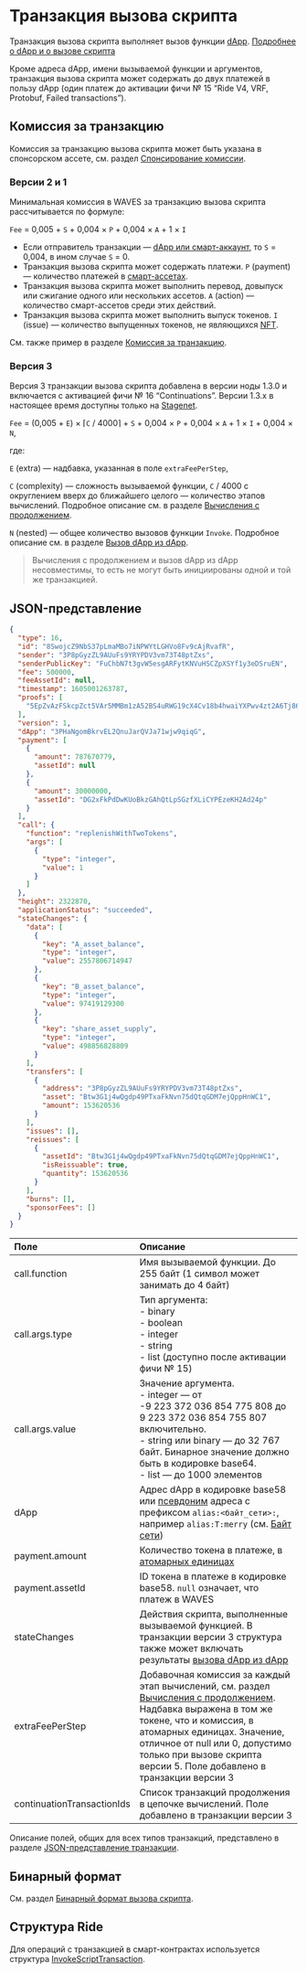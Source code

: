 # Транзакция вызова скрипта

Транзакция вызова скрипта выполняет вызов функции [dApp](/ru/blockchain/account/dapp). [Подробнее о dApp и о вызове скрипта](/ru/building-apps/smart-contracts/what-is-a-dapp)

Кроме адреса dApp, имени вызываемой функции и аргументов, транзакция вызова скрипта может содержать до двух платежей в пользу dApp (один платеж до активации фичи №&nbsp;15 “Ride V4, VRF, Protobuf, Failed transactions”).

## Комиссия за транзакцию

Комиссия за транзакцию вызова скрипта может быть указана в спонсорском ассете, см. раздел [Спонсирование комиссии](/ru/blockchain/waves-protocol/sponsored-fee).

### Версии 2 и 1

Минимальная комиссия в WAVES за транзакцию вызова скрипта рассчитывается по формуле:

`Fee` = 0,005 + `S` + 0,004 × `P` + 0,004 × `A` + 1 × `I`

* Если отправитель транзакции —  [dApp или смарт-аккаунт](/ru/blockchain/account/dapp), то `S` = 0,004, в ином случае `S` = 0.
* Транзакция вызова скрипта может содержать платежи. `P` (payment) — количество платежей в [смарт-ассетах](/ru/blockchain/token/smart-asset).
* Транзакция вызова скрипта может выполнить перевод, довыпуск или сжигание одного или нескольких ассетов. `A` (action) — количество смарт-ассетов среди этих действий.
* Транзакция вызова скрипта может выполнить выпуск токенов. `I` (issue) — количество выпущенных токенов, не являющихся [NFT](/ru/blockchain/token/non-fungible-token).

См. также пример в разделе [Комиссия за транзакцию](/ru/blockchain/transaction/transaction-fee).

### Версия 3

Версия 3 транзакции вызова скрипта добавлена в версии ноды 1.3.0 и включается с активацией фичи №&nbsp;16 “Continuations”. Версии 1.3.x в настоящее время доступны только на [Stagenet](/ru/blockchain/blockchain-network/).

`Fee` = (0,005 + `E`) × ⌈`С` / 4000⌉ + `S` + 0,004 × `P` + 0,004 × `A` + 1 × `I` + 0,004 × `N`,

где:

   `E` (extra) — надбавка, указанная в поле `extraFeePerStep`,

   `С` (complexity) — сложность вызываемой функции, `С` / 4000 с округлением вверх до ближайшего целого — количество этапов вычислений. Подробное описание см. в разделе [Вычисления с продолжением](/ru/ride/advanced/continuation).

   `N` (nested) — общее количество вызовов функции `Invoke`. Подробное описание см. в разделе [Вызов dApp из dApp](/ru/ride/advanced/dApp-to-dApp).

> Вычисления с продолжением и вызов dApp из dApp несовместимы, то есть не могут быть инициированы одной и той же транзакцией.

## JSON-представление

<!--```json
{
  "senderPublicKey": "7K3VcWABomhNkKo7Vsfy51MPAVvjWEJTvXCk8MdRxiVf",
  "fee": 500000,
  "type": 16,
  "version": 1,
  "call": {
    "function": "foo",
    "args": [
      {
        "type": "binary",
        "value": "SGVsbG8gV2F2ZXM="
      },
      {
        "type": "int",
        "value": "42"
      },
      {
        "type": "string",
        "value": "Hello Waves"
      },
      {
        "type": "list",
        "value": [true,true,false]
      },
    ]
  },
  "dApp": "3Mm2tJ6BQ4o7GuxWggA75iYedkSQVHFnfyT",
  "feeAssetId": null,
  "payment": [
    {
      "amount": 50000000,
      "assetId": null
    }
  ],
  "timestamp": 1591699765359
}
```-->

```json
{
  "type": 16,
  "id": "8SwojcZ9NbS37pLmaMBo7iNPWYtLGHVo8Fv9cAjRvafR",
  "sender": "3P8pGyzZL9AUuFs9YRYPDV3vm73T48ptZxs",
  "senderPublicKey": "FuChbN7t3gvW5esgARFytKNVuHSCZpXSYf1y3eDSruEN",
  "fee": 500000,
  "feeAssetId": null,
  "timestamp": 1605001263787,
  "proofs": [
    "5EpZvAzFSkcpZct5VAr5MMBm1zA52BS4uRWG19cX4Cv18b4hwaiYXPwv4zt2A6Tj86EQnk1Lib6SfnmB5jG9nUDZ"
  ],
  "version": 1,
  "dApp": "3PHaNgomBkrvEL2QnuJarQVJa71wjw9qiqG",
  "payment": [
    {
      "amount": 787670779,
      "assetId": null
    },
    {
      "amount": 30000000,
      "assetId": "DG2xFkPdDwKUoBkzGAhQtLpSGzfXLiCYPEzeKH2Ad24p"
    }
  ],
  "call": {
    "function": "replenishWithTwoTokens",
    "args": [
      {
        "type": "integer",
        "value": 1
      }
    ]
  },
  "height": 2322870,
  "applicationStatus": "succeeded",
  "stateChanges": {
    "data": [
      {
        "key": "A_asset_balance",
        "type": "integer",
        "value": 2557806714947
      },
      {
        "key": "B_asset_balance",
        "type": "integer",
        "value": 97419129300
      },
      {
        "key": "share_asset_supply",
        "type": "integer",
        "value": 498856828809
      }
    ],
    "transfers": [
      {
        "address": "3P8pGyzZL9AUuFs9YRYPDV3vm73T48ptZxs",
        "asset": "Btw3G1j4wQgdp49PTxaFkNvn75dQtqGDM7ejQppHnWC1",
        "amount": 153620536
      }
    ],
    "issues": [],
    "reissues": [
      {
        "assetId": "Btw3G1j4wQgdp49PTxaFkNvn75dQtqGDM7ejQppHnWC1",
        "isReissuable": true,
        "quantity": 153620536
      }
    ],
    "burns": [],
    "sponsorFees": []
  }
}
```

| Поле | Описание |
| :--- | :--- |
| call.function | Имя вызываемой функции. До 255 байт (1 символ может занимать до 4 байт) |
| call.args.type | Тип аргумента:<br>- binary<br>- boolean<br>- integer<br>- string<br>- list (доступно после активации фичи №&nbsp;15) |
| call.args.value | Значение аргумента.<br>- integer — от -9&nbsp;223&nbsp;372&nbsp;036&nbsp;854&nbsp;775&nbsp;808 до 9&nbsp;223&nbsp;372&nbsp;036&nbsp;854&nbsp;755&nbsp;807 включительно.<br>- string или binary — до 32&nbsp;767 байт. Бинарное значение должно быть в кодировке base64.<br>- list — до 1000 элементов |
| dApp | Адрес dApp в кодировке base58 или [псевдоним](/ru/blockchain/account/alias) адреса c префиксом `alias:<байт_сети>:`, например `alias:T:merry` (см. [Байт сети](/ru/blockchain/blockchain-network/#байт-сети)) |
| payment.amount | Количество токена в платеже, в [атомарных единицах](/ru/blockchain/token/#атомарная-единица) |
| payment.assetId | ID токена в платеже в кодировке base58. `null` означает, что платеж в WAVES |
| stateChanges | Действия скрипта, выполненные вызываемой функцией. В транзакции версии 3 структура также может включать результаты [вызова dApp из dApp](/ru/ride/advanced/dapp-to-dapp) |
| extraFeePerStep | Добавочная комиссия за каждый этап вычислений, см. раздел [Вычисления с продолжением](/ru/ride/advanced/continuation). Надбавка выражена в том же токене, что и комиссия, в атомарных единицах. Значение, отличное от null или 0, допустимо только при вызове скрипта версии 5. Поле добавлено в транзакции версии 3 |
| сontinuationTransactionIds | Список транзакций продолжения в цепочке вычислений. Поле добавлено в транзакции версии 3 |

Описание полей, общих для всех типов транзакций, представлено в разделе [JSON-представление транзакции](/ru/blockchain/transaction/#json-представление-транзакции).

## Бинарный формат

См. раздел [Бинарный формат вызова скрипта](/ru/blockchain/binary-format/transaction-binary-format/invoke-script-transaction-binary-format).

## Структура Ride

Для операций с транзакцией в смарт-контрактах используется структура [InvokeScriptTransaction](/ru/ride/structures/transaction-structures/invoke-script-transaction).
